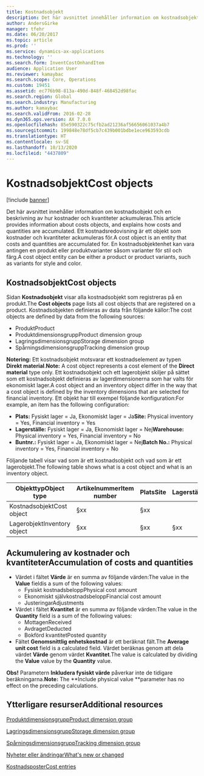 ```yaml
---
title: Kostnadsobjekt
description: Det här avsnittet innehåller information om kostnadsobjekt och en beskrivning av hur kostnader och kvantiteter ackumuleras. Ett kostnadsredovisning är ett objekt som kostnader och kvantiteter ackumuleras för. En kostnadsobjektenhet kan vara antingen en produkt eller produktvarianter såsom varianter för stil och färg.
author: AndersGirke
manager: tfehr
ms.date: 06/20/2017
ms.topic: article
ms.prod: ''
ms.service: dynamics-ax-applications
ms.technology: ''
ms.search.form: InventCostOnhandItem
audience: Application User
ms.reviewer: kamaybac
ms.search.scope: Core, Operations
ms.custom: 19451
ms.assetid: ec776b98-813a-490d-848f-468452d98fac
ms.search.region: Global
ms.search.industry: Manufacturing
ms.author: kamaybac
ms.search.validFrom: 2016-02-28
ms.dyn365.ops.version: AX 7.0.0
ms.openlocfilehash: 85e590322c75cfb2ad21236af56656061037a4b7
ms.sourcegitcommit: 199848e78df5cb7c439b001bdbe1ece963593cdb
ms.translationtype: HT
ms.contentlocale: sv-SE
ms.lasthandoff: 10/13/2020
ms.locfileid: "4437809"
---
```

# <a name="cost-objects"></a><span data-ttu-id="2bf95-105">Kostnadsobjekt</span><span class="sxs-lookup"><span data-stu-id="2bf95-105">Cost objects</span></span>

[!include [banner](../includes/banner.md)]

<span data-ttu-id="2bf95-106">Det här avsnittet innehåller information om kostnadsobjekt och en beskrivning av hur kostnader och kvantiteter ackumuleras.</span><span class="sxs-lookup"><span data-stu-id="2bf95-106">This article provides information about costs objects, and explains how costs and quantities are accumulated.</span></span> <span data-ttu-id="2bf95-107">Ett kostnadsredovisning är ett objekt som kostnader och kvantiteter ackumuleras för.</span><span class="sxs-lookup"><span data-stu-id="2bf95-107">A cost object is an entity that costs and quantities are accumulated for.</span></span> <span data-ttu-id="2bf95-108">En kostnadsobjektenhet kan vara antingen en produkt eller produktvarianter såsom varianter för stil och färg.</span><span class="sxs-lookup"><span data-stu-id="2bf95-108">A cost object entity can be either a product or product variants, such as variants for style and color.</span></span>  

## <a name="cost-objects"></a><span data-ttu-id="2bf95-109">Kostnadsobjekt</span><span class="sxs-lookup"><span data-stu-id="2bf95-109">Cost objects</span></span>

<span data-ttu-id="2bf95-110">Sidan **Kostnadsobjekt** visar alla kostnadsobjekt som registreras på en produkt.</span><span class="sxs-lookup"><span data-stu-id="2bf95-110">The **Cost objects** page lists all cost objects that are registered on a product.</span></span> <span data-ttu-id="2bf95-111">Kostnadsobjekten definieras av data från följande källor:</span><span class="sxs-lookup"><span data-stu-id="2bf95-111">The cost objects are defined by data from the following sources:</span></span>

-   <span data-ttu-id="2bf95-112">Produkt</span><span class="sxs-lookup"><span data-stu-id="2bf95-112">Product</span></span>
-   <span data-ttu-id="2bf95-113">Produktdimensionsgrupp</span><span class="sxs-lookup"><span data-stu-id="2bf95-113">Product dimension group</span></span>
-   <span data-ttu-id="2bf95-114">Lagringsdimensionsgrupp</span><span class="sxs-lookup"><span data-stu-id="2bf95-114">Storage dimension group</span></span>
-   <span data-ttu-id="2bf95-115">Spårningsdimensionsgrupp</span><span class="sxs-lookup"><span data-stu-id="2bf95-115">Tracking dimension group</span></span>

<span data-ttu-id="2bf95-116">**Notering:** Ett kostnadsobjekt motsvarar ett kostnadselement av typen **Direkt material**.</span><span class="sxs-lookup"><span data-stu-id="2bf95-116">**Note:** A cost object represents a cost element of the **Direct material** type only.</span></span> <span data-ttu-id="2bf95-117">Ett kostnadsobjekt och ett lagerobjekt skiljer på sättet som ett kostnadsobjekt definieras av lagerdimensionerna som har valts för ekonomiskt lager.</span><span class="sxs-lookup"><span data-stu-id="2bf95-117">A cost object and an inventory object differ in the way that a cost object is defined by the inventory dimensions that are selected for financial inventory.</span></span> <span data-ttu-id="2bf95-118">Ett objekt har till exempel följande konfiguration:</span><span class="sxs-lookup"><span data-stu-id="2bf95-118">For example, an item has the following configuration:</span></span>

-   <span data-ttu-id="2bf95-119">**Plats:** Fysiskt lager = Ja, Ekonomiskt lager = Ja</span><span class="sxs-lookup"><span data-stu-id="2bf95-119">**Site:** Physical inventory = Yes, Financial inventory = Yes</span></span>
-   <span data-ttu-id="2bf95-120">**Lagerställe:** Fysiskt lager = Ja, Ekonomiskt lager = Nej</span><span class="sxs-lookup"><span data-stu-id="2bf95-120">**Warehouse:** Physical inventory = Yes, Financial inventory = No</span></span>
-   <span data-ttu-id="2bf95-121">**Buntnr.:** Fysiskt lager = Ja, Ekonomiskt lager = Nej</span><span class="sxs-lookup"><span data-stu-id="2bf95-121">**Batch No.:** Physical inventory = Yes, Financial inventory = No</span></span>

<span data-ttu-id="2bf95-122">Följande tabell visar vad som är ett kostnadsobjekt och vad som är ett lagerobjekt.</span><span class="sxs-lookup"><span data-stu-id="2bf95-122">The following table shows what is a cost object and what is an inventory object.</span></span>

| <span data-ttu-id="2bf95-123">Objekttyp</span><span class="sxs-lookup"><span data-stu-id="2bf95-123">Object type</span></span>      | <span data-ttu-id="2bf95-124">Artikelnummer</span><span class="sxs-lookup"><span data-stu-id="2bf95-124">Item number</span></span> | <span data-ttu-id="2bf95-125">Plats</span><span class="sxs-lookup"><span data-stu-id="2bf95-125">Site</span></span> | <span data-ttu-id="2bf95-126">Lagerställe</span><span class="sxs-lookup"><span data-stu-id="2bf95-126">Warehouse</span></span> | <span data-ttu-id="2bf95-127">Buntnr.</span><span class="sxs-lookup"><span data-stu-id="2bf95-127">Batch No.</span></span> |
|------------------|-------------|------|-----------|-----------|
| <span data-ttu-id="2bf95-128">Kostnadsobjekt</span><span class="sxs-lookup"><span data-stu-id="2bf95-128">Cost object</span></span>      | <span data-ttu-id="2bf95-129">§x</span><span class="sxs-lookup"><span data-stu-id="2bf95-129">x</span></span>           | <span data-ttu-id="2bf95-130">§x</span><span class="sxs-lookup"><span data-stu-id="2bf95-130">x</span></span>    |           |           |
| <span data-ttu-id="2bf95-131">Lagerobjekt</span><span class="sxs-lookup"><span data-stu-id="2bf95-131">Inventory object</span></span> | <span data-ttu-id="2bf95-132">§x</span><span class="sxs-lookup"><span data-stu-id="2bf95-132">x</span></span>           | <span data-ttu-id="2bf95-133">§x</span><span class="sxs-lookup"><span data-stu-id="2bf95-133">x</span></span>    |  <span data-ttu-id="2bf95-134">§x</span><span class="sxs-lookup"><span data-stu-id="2bf95-134">x</span></span>        | <span data-ttu-id="2bf95-135">§x</span><span class="sxs-lookup"><span data-stu-id="2bf95-135">x</span></span>         |

## <a name="accumulation-of-costs-and-quantities"></a><span data-ttu-id="2bf95-136">Ackumulering av kostnader och kvantiteter</span><span class="sxs-lookup"><span data-stu-id="2bf95-136">Accumulation of costs and quantities</span></span>
-   <span data-ttu-id="2bf95-137">Värdet i fältet **Värde** är en summa av följande värden:</span><span class="sxs-lookup"><span data-stu-id="2bf95-137">The value in the **Value** fieldis a sum of the following values:</span></span>
    -   <span data-ttu-id="2bf95-138">Fysiskt kostnadsbelopp</span><span class="sxs-lookup"><span data-stu-id="2bf95-138">Physical cost amount</span></span>
    -   <span data-ttu-id="2bf95-139">Ekonomiskt självkostnadsbelopp</span><span class="sxs-lookup"><span data-stu-id="2bf95-139">Financial cost amount</span></span>
    -   <span data-ttu-id="2bf95-140">Justeringar</span><span class="sxs-lookup"><span data-stu-id="2bf95-140">Adjustments</span></span>
-   <span data-ttu-id="2bf95-141">Värdet i fältet **Kvantitet** är en summa av följande värden:</span><span class="sxs-lookup"><span data-stu-id="2bf95-141">The value in the **Quantity** field is a sum of the following values:</span></span>
    -   <span data-ttu-id="2bf95-142">Mottagen</span><span class="sxs-lookup"><span data-stu-id="2bf95-142">Received</span></span>
    -   <span data-ttu-id="2bf95-143">Avdraget</span><span class="sxs-lookup"><span data-stu-id="2bf95-143">Deducted</span></span>
    -   <span data-ttu-id="2bf95-144">Bokförd kvantitet</span><span class="sxs-lookup"><span data-stu-id="2bf95-144">Posted quantity</span></span>
-   <span data-ttu-id="2bf95-145">Fältet **Genomsnittlig enhetskostnad** är ett beräknat fält.</span><span class="sxs-lookup"><span data-stu-id="2bf95-145">The **Average unit cost** field is a calculated field.</span></span> <span data-ttu-id="2bf95-146">Värdet beräknas genom att dela värdet **Värde** genom värdet **Kvantitet**.</span><span class="sxs-lookup"><span data-stu-id="2bf95-146">The value is calculated by dividing the **Value** value by the **Quantity** value.</span></span>

<span data-ttu-id="2bf95-147">**Obs!** Parametern **Inkludera fysiskt värde** påverkar inte de tidigare beräkningarna.</span><span class="sxs-lookup"><span data-stu-id="2bf95-147">**Note:** The \*\*Include physical value \*\*parameter has no effect on the preceding calculations.</span></span>

<a name="additional-resources"></a><span data-ttu-id="2bf95-148">Ytterligare resurser</span><span class="sxs-lookup"><span data-stu-id="2bf95-148">Additional resources</span></span>
--------

[<span data-ttu-id="2bf95-149">Produktdimensionsgrupp</span><span class="sxs-lookup"><span data-stu-id="2bf95-149">Product dimension group</span></span>](https://technet.microsoft.com/library/aa499382.aspx)

[<span data-ttu-id="2bf95-150">Lagringsdimensionsgrupp</span><span class="sxs-lookup"><span data-stu-id="2bf95-150">Storage dimension group</span></span>](https://technet.microsoft.com/library/hh209317.aspx)

[<span data-ttu-id="2bf95-151">Spårningsdimensionsgrupp</span><span class="sxs-lookup"><span data-stu-id="2bf95-151">Tracking dimension group</span></span>](https://technet.microsoft.com/library/hh209465.aspx)

[<span data-ttu-id="2bf95-152">Nyheter eller ändringar</span><span class="sxs-lookup"><span data-stu-id="2bf95-152">What's new or changed</span></span>](../../fin-and-ops/get-started/whats-new-changed.md)

[<span data-ttu-id="2bf95-153">Kostnadsposter</span><span class="sxs-lookup"><span data-stu-id="2bf95-153">Cost entries</span></span>](cost-entries.md)



